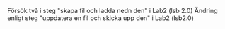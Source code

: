 Försök två i steg "skapa fil och ladda nedn den" i Lab2 (lsb 2.0)
Ändring enligt steg "uppdatera en fil och skicka upp den" i Lab2 (lsb2.0)